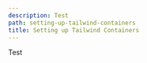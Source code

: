 ```yaml
---
description: Test
path: setting-up-tailwind-containers
title: Setting up Tailwind Containers
---
```


Test
